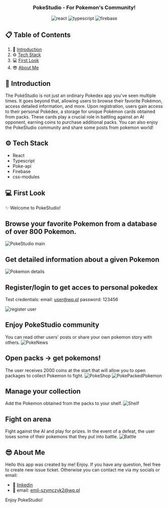 <div align="center">

  <h3 align="center">PokeStudio - For Pokemon's Community!</h3>
  <div>
    <img src="https://img.shields.io/badge/-React-black?style=for-the-badge&logoColor=white&logo=react&color=072485" alt="react" />
    <img src="https://img.shields.io/badge/-TypeScript-black?style=for-the-badge&logoColor=white&logo=typescript&color=3178C6" alt="typescript" />
    <img src="https://img.shields.io/badge/-Firebase-black?style=for-the-badge&logoColor=white&logo=firebase&color=de8a0b" alt="firebase" />
  </div>

</div>

## 📋 <a name="table">Table of Contents</a>

1. 📎 [Introduction](#introduction)
2. ⚙️ [Tech Stack](#tech-stack)
3. 💻 [First Look](#first-look)
4. 😎 [About Me](#about-me)

## <a name="introduction">📎 Introduction</a>

The PokéStudio is not just an ordinary Pokedex app you've seen multiple times.
It goes beyond that, allowing users to browse their favorite Pokémon, access
detailed information, and more. Upon registration, users gain access to their
personal Pokédex, a storage for unique Pokémon cards obtained from packs. These
cards play a crucial role in battling against an AI opponent, earning coins to
purchase additional packs. You can also enjoy the PokeStudio community and share
some posts from pokemon world!

## <a name="tech-stack">⚙️ Tech Stack</a>

- React
- Typescript
- Poke-api
- Firebase
- css-modules

## <a name="first-look">💻 First Look</a>

✨ Welcome to PokeStudio!

## Browse your favorite Pokemon from a database of over 800 Pokemon.

![PokeStudio main](./public/pokestudio-main.jpg)

## Get detailed information about a given Pokemon

![Pokemon details](./public/pokestudio-pokemon-details.jpg)

## Register/login to get acces to personal pokedex

Test credentials:
email: user@wp.pl
password: 123456

![register user](./public/register.jpg)

## Enjoy PokeStudio community

You can read other users' posts or share your own pokemon story with others.
![PokeNews](./public/pokenews.jpg)

## Open packs -> get pokemons!

The user receives 2000 coins at the start that will allow you to open packages
to collect Pokemon to fight. ![PokeShop](./public/shop.jpg)
![PokePackedPokemon](./public/packedPokemon.jpg)

## Manage your collection

Add the Pokemon obtained from the packs to your shelf.
![Shelf](./public/userShelf.jpg)

## Fight on arena

Fight against the AI and play for prizes. In the event of a defeat, the user loses some of their pokemons that they put into battle.
![Battle](./public/battle.jpg)

## <a name="about-me">😎 About Me</a>

Hello this app was created by me! Enjoy. If you have any question, feel free to
create new issue ticket. Otherwise you can contact me via my socials or email:

- 📱 <a href="https://www.linkedin.com/in/emil-szymczyk-209613209/">linkedin</a>
- 📧 email: emil-szymczyk2@wp.pl

Enjoy PokeStudio!

